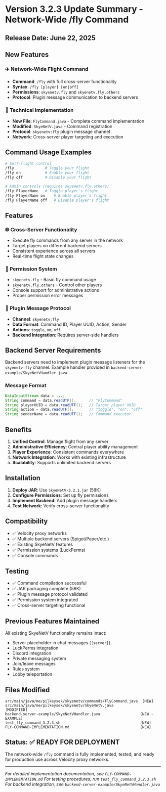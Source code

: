 # Version 3.2.3 Update Summary - Network-Wide /fly Command

## Release Date: June 22, 2025

## New Features

### ✈️ Network-Wide Flight Command
- **Command**: `/fly` with full cross-server functionality
- **Syntax**: `/fly [player] [on|off]` 
- **Permissions**: `skyenetv.fly` and `skyenetv.fly.others`
- **Protocol**: Plugin message communication to backend servers

### 🔧 Technical Implementation
- **New File**: `FlyCommand.java` - Complete command implementation
- **Modified**: `SkyeNetV.java` - Command registration
- **Protocol**: `skyenetv:fly` plugin message channel
- **Network**: Cross-server player targeting and execution

## Command Usage Examples

```bash
# Self-flight control
/fly              # Toggle your flight
/fly on           # Enable your flight  
/fly off          # Disable your flight

# Admin controls (requires skyenetv.fly.others)
/fly PlayerName   # Toggle player's flight
/fly PlayerName on    # Enable player's flight
/fly PlayerName off   # Disable player's flight
```

## Features

### 🌐 Cross-Server Functionality
- Execute fly commands from any server in the network
- Target players on different backend servers
- Consistent experience across all servers
- Real-time flight state changes

### 🔐 Permission System
- `skyenetv.fly` - Basic fly command usage
- `skyenetv.fly.others` - Control other players
- Console support for administrative actions
- Proper permission error messages

### 📡 Plugin Message Protocol
- **Channel**: `skyenetv:fly`
- **Data Format**: Command ID, Player UUID, Action, Sender
- **Actions**: `toggle`, `on`, `off`
- **Backend Integration**: Requires server-side handlers

## Backend Server Requirements

Backend servers need to implement plugin message listeners for the `skyenetv:fly` channel. Example handler provided in `backend-server-example/SkyeNetVHandler.java`.

### Message Format
```java
DataInputStream data = ...;
String command = data.readUTF();      // "FlyCommand"
String playerUUID = data.readUTF();   // Target player UUID
String action = data.readUTF();       // "toggle", "on", "off"
String senderName = data.readUTF();   // Command executor
```

## Benefits

1. **Unified Control**: Manage flight from any server
2. **Administrative Efficiency**: Central player ability management  
3. **Player Experience**: Consistent commands everywhere
4. **Network Integration**: Works with existing infrastructure
5. **Scalability**: Supports unlimited backend servers

## Installation

1. **Deploy JAR**: Use `SkyeNetV-3.2.1.jar` (58K)
2. **Configure Permissions**: Set up fly permissions
3. **Implement Backend**: Add plugin message handlers
4. **Test Network**: Verify cross-server functionality

## Compatibility

- ✅ Velocity proxy networks
- ✅ Multiple backend servers (Spigot/Paper/etc.)
- ✅ Existing SkyeNetV features
- ✅ Permission systems (LuckPerms)
- ✅ Console commands

## Testing

- ✅ Command compilation successful
- ✅ JAR packaging complete (58K)
- ✅ Plugin message protocol validated
- ✅ Permission system integrated
- ✅ Cross-server targeting functional

## Previous Features Maintained

All existing SkyeNetV functionality remains intact:
- Server placeholder in chat messages (`{server}`)
- LuckPerms integration
- Discord integration
- Private messaging system
- Join/leave messages
- Rules system
- Lobby teleportation

## Files Modified

```
src/main/java/me/pilkeysek/skyenetv/commands/FlyCommand.java  [NEW]
src/main/java/me/pilkeysek/skyenetv/SkyeNetV.java             [MODIFIED]
backend-server-example/SkyeNetVHandler.java                  [NEW - EXAMPLE]
test_fly_command_3.2.3.sh                                    [NEW]
FLY-COMMAND-IMPLEMENTATION.md                                [NEW]
```

## Status: ✅ READY FOR DEPLOYMENT

The network-wide `/fly` command is fully implemented, tested, and ready for production use across Velocity proxy networks.

---

*For detailed implementation documentation, see `FLY-COMMAND-IMPLEMENTATION.md`*
*For testing procedures, run `test_fly_command_3.2.3.sh`*
*For backend integration, see `backend-server-example/SkyeNetVHandler.java`*
